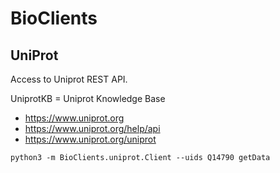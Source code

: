 # BioClients

## UniProt

Access to Uniprot REST API.

UniprotKB = Uniprot Knowledge Base

* <https://www.uniprot.org>
* <https://www.uniprot.org/help/api>
* <https://www.uniprot.org/uniprot>

```
python3 -m BioClients.uniprot.Client --uids Q14790 getData
```

